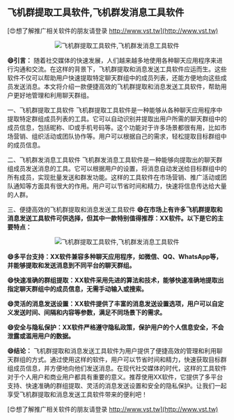 ## **飞机群提取工具软件,飞机群发消息工具软件**

[😍想了解推广相关软件的朋友请登录 http://www.vst.tw](http://www.vst.tw)

 <center><img src="https://vst.tw/MP4/tuiguang/png/6.png" alt="飞机群提取工具软件,飞机群发消息工具软件"></center>

**😄引言：**
随着社交媒体的快速发展，人们越来越多地使用各种聊天应用程序来进行沟通和交流。在这样的背景下，飞机群提取和消息发送工具软件应运而生。这些软件不仅可以帮助用户快速提取特定聊天群组中的成员列表，还能方便地向这些成员发送消息。本文将介绍一款便捷高效的飞机群提取和消息发送工具软件，帮助用户更好地管理和利用聊天群组。

一、飞机群提取工具软件
飞机群提取工具软件是一种能够从各种聊天应用程序中提取特定群组成员列表的工具。它可以自动识别并提取出用户所需的聊天群组中的成员信息，包括昵称、ID或手机号码等。这个功能对于许多场景都很有用，比如市场营销、组织活动或团队协作等。用户可以根据自己的需求，轻松提取目标群组中的成员信息。

二、飞机群发消息工具软件
飞机群发消息工具软件是一种能够向提取出的聊天群组成员发送消息的工具。它可以根据用户的设置，将消息自动发送给目标群组中的所有成员，实现批量发送和群发功能。这样的工具软件在市场营销、推广活动或团队通知等方面具有很大的作用。用户可以节省时间和精力，快速将信息传达给大量的人群。

三、便捷高效的飞机群提取和消息发送工具软件
**😄在市场上有许多飞机群提取和消息发送工具软件可供选择，但其中一款特别值得推荐：XX软件。以下是它的主要特点：**

 <center><img src="https://vst.tw/MP4/tuiguang/png/4.png" alt="飞机群提取工具软件,飞机群发消息工具软件"></center>

**😄多平台支持：XX软件兼容多种聊天应用程序，如微信、QQ、WhatsApp等，并能够提取和发送消息到不同平台的聊天群组。**

**😄快速准确的群组提取：XX软件采用先进的算法和技术，能够快速准确地提取出指定聊天群组中的成员信息，无需手动输入或搜索。**

**😄灵活的消息发送设置：XX软件提供了丰富的消息发送设置选项，用户可以自定义发送时间、间隔和内容等参数，满足不同场景下的需求。**

**😄安全与隐私保护：XX软件严格遵守隐私政策，保护用户的个人信息安全，不会泄露或滥用用户的数据。**

**😄结论：**
飞机群提取和消息发送工具软件为用户提供了便捷高效的管理和利用聊天群组的方式。通过使用这样的软件，用户可以节省时间和精力，快速获取目标群组成员信息，并方便地向他们发送消息。在现代社交媒体的时代，这样的工具软件对于个人用户和商业用户都具有重要的意义。推荐使用XX软件，它提供了多平台支持、快速准确的群组提取、灵活的消息发送设置和安全的隐私保护。让我们一起享受飞机群提取和消息发送工具软件带来的便利吧！

[😍想了解推广相关软件的朋友请登录 http://www.vst.tw](http://www.vst.tw)



